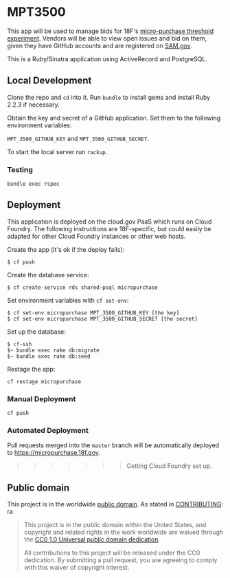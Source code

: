 # MPT3500

This app will be used to manage bids for 18F's [micro-purchase threshold experiment](https://18f.gsa.gov/2015/10/13/open-source-micropurchasing/). Vendors will be able to view open issues and bid on them, given they have GitHub accounts and are registered on [SAM.gov](https://www.sam.gov).

This is a Ruby/Sinatra application using ActiveRecord and PostgreSQL.

## Local Development

Clone the repo and `cd` into it. Run `bundle` to install gems and install Ruby 2.2.3 if necessary.

Obtain the key and secret of a GitHub application. Set them to the following environment variables:

`MPT_3500_GITHUB_KEY` and `MPT_3500_GITHUB_SECRET`.

To start the local server run `rackup`.

### Testing

```
bundle exec rspec
```

## Deployment

This application is deployed on the cloud.gov PaaS which runs on Cloud Foundry. The following instructions are 18F-specific, but could easily be adapted for other Cloud Foundry instances or other web hosts.

Create the app (it's ok if the deploy fails):

```
$ cf push
```

Create the database service:

```
$ cf create-service rds shared-psql micropurchase
```

Set environment variables with `cf set-env`:

```
$ cf set-env micropurchase MPT_3500_GITHUB_KEY [the key]
$ cf set-env micropurchase MPT_3500_GITHUB_SECRET [the secret]
```

Set up the database:

```
$ cf-ssh
$~ bundle exec rake db:migrate
$~ bundle exec rake db:seed
```

Restage the app:

```
cf restage micropurchase
```

### Manual Deployment

```
cf push
```

### Automated Deployment

Pull requests merged into the `master` branch will be automatically deployed to https://micropurchase.18f.gov.
>>>>>>> Getting Cloud Foundry set up.

## Public domain

This project is in the worldwide [public domain](LICENSE.md). As stated in [CONTRIBUTING](CONTRIBUTING.md):
ra
> This project is in the public domain within the United States, and copyright and related rights in the work worldwide are waived through the [CC0 1.0 Universal public domain dedication](https://creativecommons.org/publicdomain/zero/1.0/).
>
> All contributions to this project will be released under the CC0 dedication. By submitting a pull request, you are agreeing to comply with this waiver of copyright interest.
